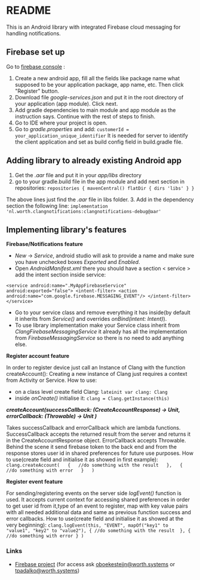 # README #

This is an Android library with integrated Firebase cloud messaging for handling notifications.

## Firebase set up

Go to [firebase console](https://console.firebase.google.com/) :
1. Create a new android app, fill all the fields like package name what supposed to be your application package, app name, etc. Then click "Register" button.
 2. Download file *google-services.json* and put it in the root directory of your application (app module). Click next.  
 3. Add gradle dependencies to main module and app module as the instruction says. Continue with the rest of steps to finish.
 4. Go to IDE where your project is open.
 5. Go to *gradle.properties* and add:
 `customerId = your_application_unique_identifier`
 It is needed for server to identify the client application and set as build config field in build.gradle file.

## Adding library to already existing Android app

 1. Get the *.aar* file and put it in your *app/libs* directory
 2. go to your gradle.build file in the app module and add next section in repositories: 
		`repositories {
             mavenCentral()
             flatDir {
                 dirs 'libs'
             }
         }` 
         
The above lines just find the *.aar* file in libs folder. 
3. Add in the dependency section the following line:
      ``implementation 'nl.worth.clangnotifications:clangnotifications-debug@aar'``

## Implementing library's features

**Firebase/Notifications feature**  
 - *New* -> *Service*, android studio will ask to provide a name and make sure you have unchecked boxes *Exported* and *Enabled*.
 - Open *AndroidManifest.xml*  there you should have a section < service > add the intent section inside service:
 
  `<service
        android:name=".MyAppFirebaseService"
 		android:exported="false">
 		<intent-filter>
 			<action android:name="com.google.firebase.MESSAGING_EVENT"/>
 		</intent-filter>
 </service>`
         
 - Go to your service class and remove everything it has inside(by default it inherits from *Service()* and overrides *onBind(intent: Intent)*).
 - To use library implementation make your Service class inherit from *ClangFirebaseMessagingService* it already has all the implementation from *FirebaseMessagingService* so there is no need to add anything else.

**Register account feature**

In order to register device just call an Instance of Clang with the function createAccount():
 Creating a new instance of Clang just requires a context from Activity or Service.
How to use:  

 * on a class level create field Clang:
       ``lateinit var clang: Clang``
 * inside *onCreate()* initialise it:
    	``clang = Clang.getInstance(this)``

***createAccount(successCallback: (CreateAccountResponse) -> Unit, errorCallback: (Throwable) -> Unit )***

Takes successCallback and errorCallback which are lambda functions. SuccessCallback accepts the returned result from the server and returns it in the CreateAccountResponse object. ErrorCallback accepts Throwable.
Behind the scene it send firebase token to the back end and from the response stores user id in shared preferences for future use purposes.
How to use(create field and initialise it as showed in first example):
		``clang.createAccount(  
          {  
          //do something with the result  
            },  
          {  
          //do something with error  
            }  
        )``
 
**Register event feature**

For sending/registering events on the server side *logEvent()* function is used. It accepts current context for 
accessing shared preferences in order to get user id from it,type of an event to register, map with key value pairs 
with all needed additional data and same as previous function success and error callbacks.
How to use(create field and initialise it as showed at the very beginning):
``clang.logEvent(this, "EVENT", mapOf("key1" to "value1", "key2" to "value2"),
                  {
                      //do something with the result 
                  },
                  {
                      //do something with error
                  }
              )``

### Links ###

* [Firebase project](https://console.firebase.google.com/project/test-a04ac/overview) (for access ask oboekesteijn@worth.systems or tpadalko@worth.systems)

